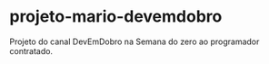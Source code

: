 # projeto-mario-devemdobro
Projeto do canal DevEmDobro na Semana do zero ao programador contratado.
